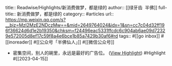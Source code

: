 title:: Readwise/Highlights/新消费做梦，都是绿的
author:: [[绿牙齿  半佛]]
full-title:: 新消费做梦，都是绿的
category:: #articles
url:: https://mp.weixin.qq.com/s?__biz=MzI2MzE2NDczMw==&mid=2649764024&idx=1&sn=cc7c04d32ff196f36624d6d1e2b19350&chksm=f24496eac5331ffcdc6c904ab6ae09d72329e572005d8ef17c59f8a4e6bce1b85a7429b30af6#rd
tags:: #[[go inbox]] #[[inoreader]] #[[公众号「半佛仙人」]] #[[微信公众号]]

- 密集空间，别人的碗里，永远是最好的广告位。 ([View Highlight](https://read.readwise.io/read/01gy22e0zzabbvrmdedpqm4wtr)) #Highlight #[[2023-04-15]]